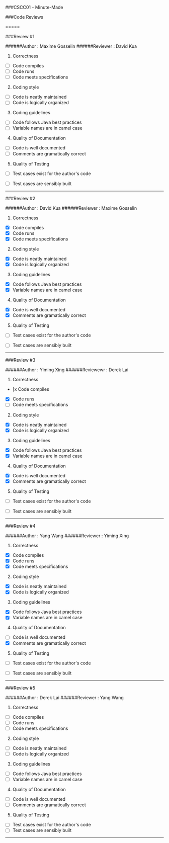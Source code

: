 ###CSCC01 - Minute-Made

###Code Reviews

=====

###Review #1

######Author : Maxime Gosselin
######Reviewer : David Kua


1. Correctness
  - [ ] Code compiles
  - [ ] Code runs
  - [ ] Code meets specifications
2. Coding style
  - [ ] Code is neatly maintained
  - [ ] Code is logically organized
3. Coding guidelines
  - [ ] Code follows Java best practices
  - [ ] Variable names are in camel case
4. Quality of Documentation
  - [ ] Code is well documented
  - [ ] Comments are gramatically correct
5. Quality of Testing
  - [ ] Test cases exist for the author's code
  - [ ] Test cases are sensibly built


---


###Review #2

######Author : David Kua
######Reviewer : Maxime Gosselin


1. Correctness
  - [x] Code compiles
  - [x] Code runs
  - [x] Code meets specifications
2. Coding style
  - [x] Code is neatly maintained
  - [x] Code is logically organized
3. Coding guidelines
  - [x] Code follows Java best practices
  - [x] Variable names are in camel case
4. Quality of Documentation
  - [x] Code is well documented
  - [x] Comments are gramatically correct
5. Quality of Testing
  - [ ] Test cases exist for the author's code
  - [ ] Test cases are sensibly built


---

###Review #3

######Author : Yiming Xing
######Reviewewr : Derek Lai


1. Correctness
  - [x Code compiles
  - [x] Code runs
  - [ ] Code meets specifications
2. Coding style
  - [x] Code is neatly maintained
  - [x] Code is logically organized
3. Coding guidelines
  - [x] Code follows Java best practices
  - [x] Variable names are in camel case
4. Quality of Documentation
  - [x] Code is well documented
  - [x] Comments are gramatically correct
5. Quality of Testing
  - [ ] Test cases exist for the author's code
  - [ ] Test cases are sensibly built


---

###Review #4

######Author : Yang Wang
######Reviewer : Yiming Xing



1. Correctness
  - [x] Code compiles
  - [x] Code runs
  - [x] Code meets specifications
2. Coding style
  - [x] Code is neatly maintained
  - [x] Code is logically organized
3. Coding guidelines
  - [x] Code follows Java best practices
  - [x] Variable names are in camel case
4. Quality of Documentation
  - [ ] Code is well documented
  - [x] Comments are gramatically correct
5. Quality of Testing
  - [ ] Test cases exist for the author's code
  - [ ] Test cases are sensibly built


---

###Review #5

######Author : Derek Lai
######Reviewer : Yang Wang


1. Correctness
  - [ ] Code compiles
  - [ ] Code runs
  - [ ] Code meets specifications
2. Coding style
  - [ ] Code is neatly maintained
  - [ ] Code is logically organized
3. Coding guidelines
  - [ ] Code follows Java best practices
  - [ ] Variable names are in camel case
4. Quality of Documentation
  - [ ] Code is well documented
  - [ ] Comments are gramatically correct
5. Quality of Testing
  - [ ] Test cases exist for the author's code
  - [ ] Test cases are sensibly built

---

